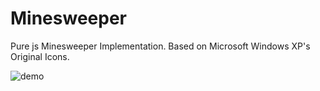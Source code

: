 # Minesweeper
 Pure js Minesweeper Implementation. Based on Microsoft Windows XP's  Original Icons.


![demo](https://https://github.com/almogtavor/minesweeper/blob/master/minesweeper.png)